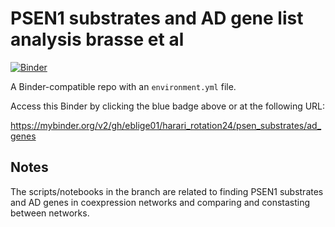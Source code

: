 # PSEN1 substrates and AD gene list analysis brasse et al

[![Binder](http://mybinder.org/badge_logo.svg)](https://mybinder.org/v2/gh/eblige01/harari_rotation24/psen_substrates/ad_genes)

A Binder-compatible repo with an `environment.yml` file.

Access this Binder by clicking the blue badge above or at the following URL:

https://mybinder.org/v2/gh/eblige01/harari_rotation24/psen_substrates/ad_genes

## Notes
The scripts/notebooks in the branch are related to finding PSEN1 substrates and AD genes in coexpression networks and comparing and constasting between networks.
